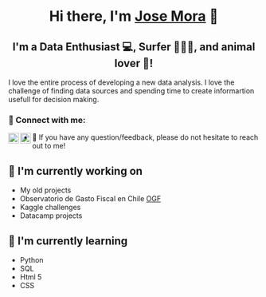<h1 align="center">
Hi there, I'm <a href="https://www.josemora.cl" target="_blank" rel="noreferrer">Jose Mora</a> 👋
</h1>

<h2 align="center">
I'm a Data Enthusiast 💻, Surfer 🏄🏻‍♂️, and animal lover 🐀!
</h2> 

I love the entire process of developing a new data analysis. I love the challenge of finding data sources and spending time to create informartion usefull for decision making.

### 🤝 Connect with me:

<a href="https://twitter.com/datajosem"><img align="left" src="https://user-images.githubusercontent.com/15753108/188012983-c4ce6900-30d5-4074-84e1-c023c036dba0.png" alt="Jose Mora | Twitter" width="21px"/></a>
<a href="https://www.linkedin.com/in/jose-mora-gonzalez/"><img align="left" src="https://user-images.githubusercontent.com/15753108/188013819-d05d954d-0bbb-41e2-8451-3d22bf9bbf49.png" alt="Jose Mora | Linkedin" width="21px"/></a>

- 💬 If you have any question/feedback, please do not hesitate to reach out to me!

## 🔭 I'm currently working on

- My old projects
- Observatorio de Gasto Fiscal en Chile <a href="observatoriofiscal.cl" target="_blank" rel="noreferrer">OGF</a>
- Kaggle challenges
- Datacamp projects

## 🌱 I'm currently learning

- Python
- SQL
- Html 5
- CSS  

